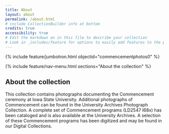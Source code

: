 ```yaml
---
title: About
layout: about
permalink: /about.html
# include CollectionBuilder info at bottom
credits: true
accessibility: true
# Edit the markdown on in this file to describe your collection
# Look in _includes/feature for options to easily add features to the page
---
```


{% include feature/jumbotron.html objectid="commencementphotos0" %} 

{% include feature/nav-menu.html sections="About the collection" %}

## About the collection

This collection contains photographs documenting the Commencement ceremony at Iowa State University. Additional photographs of Commencement can be found in the University Archives Photograph Collection. A complete set of Commencement programs (LD2547 I68x) has been cataloged and is also available at the University Archives. A selection of these Commencement programs has been digitized and may be found in our Digital Collections.